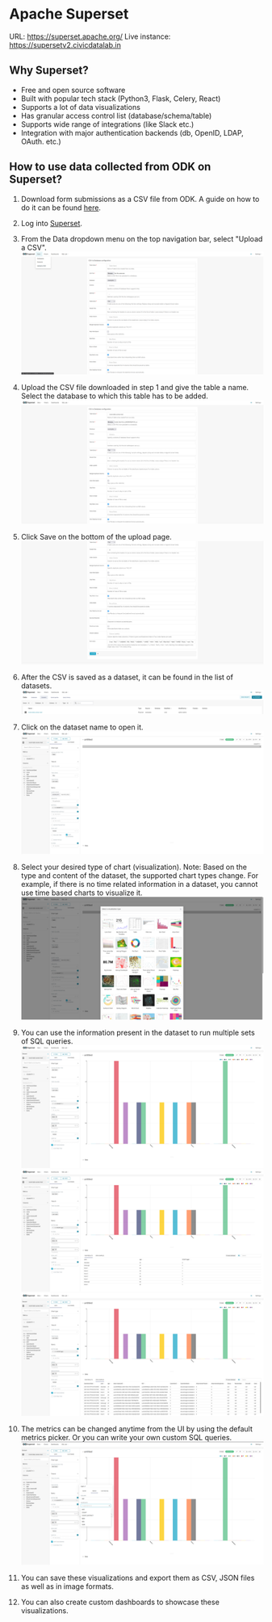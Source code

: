 # Apache Superset

URL: https://superset.apache.org/
Live instance: https://supersetv2.civicdatalab.in

## Why Superset?

- Free and open source software
- Built with popular tech stack (Python3, Flask, Celery, React)
- Supports a lot of data visualizations
- Has granular access control list (database/schema/table)
- Supports wide range of integrations (like Slack etc.)
- Integration with major authentication backends (db, OpenID, LDAP, OAuth. etc.)

## How to use data collected from ODK on Superset?

1. Download form submissions as a CSV file from ODK. A guide on how to do it can be found [here](https://github.com/The-Data-for-Children-Collaborative/noral-tech-research/blob/main/datacollection/007-tool-1.md#how-to-work-with-odk).

2. Log into [Superset](https://supersetv2.civicdatalab.in).

3. From the Data dropdown menu on the top navigation bar, select "Upload a CSV".
   ![1](./assets/superset-001.png)

4. Upload the CSV file downloaded in step 1 and give the table a name. Select the database to which this table has to be added.
![2](./assets/superset-002.png)

5. Click Save on the bottom of the upload page.
![3](./assets/superset-003.png)

6. After the CSV is saved as a dataset, it can be found in the list of datasets.
![4](./assets/superset-004.png)

7. Click on the dataset name to open it.
![5](./assets/superset-005.png)

8. Select your desired type of chart (visualization).
Note: Based on the type and content of the dataset, the supported chart types change. For example, if there is no time related information in a dataset, you cannot use time based charts to visualize it.
![6](./assets/superset-006.png)

9. You can use the information present in the dataset to run multiple sets of SQL queries.
![7](./assets/superset-007.png)
![8](./assets/superset-008.png)
![9](./assets/superset-009.png)

10. The metrics can be changed anytime from the UI by using the default metrics picker. Or you can write your own custom SQL queries.
![10](./assets/superset-010.png)

11. You can save these visualizations and export them as CSV, JSON files as well as in image formats.

12. You can also create custom dashboards to showcase these visualizations.